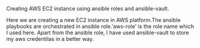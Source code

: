 Creating AWS EC2 instance using ansible roles and ansible-vault.
  
Here we are creating a new EC2 instance in AWS platform.The ansible playbooks are orchestrated in ansible role.'aws-role' is the role name which I used here. Apart from the ansible role, I have used ansible-vault to store my aws credentilas in a better way.
